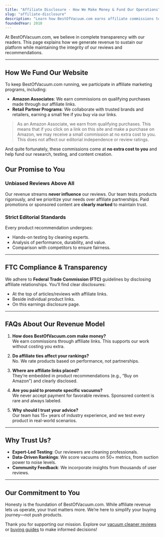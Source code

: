 ```yaml
---
title: "Affiliate Disclosure - How We Make Money & Fund Our Operations"
slug: "affiliate-disclosure"
description: "Learn how BestOfVacuum.com earns affiliate commissions to support unbiased vacuum reviews. We prioritize transparency & FTC compliance."
foundedYear: 2010
---
```


At BestOfVacuum.com, we believe in complete transparency with our readers. This page explains how we generate revenue to sustain our platform while maintaining the integrity of our reviews and recommendations.

---

## How We Fund Our Website  
To keep BestOfVacuum.com running, we participate in affiliate marketing programs, including:  
- **Amazon Associates**: We earn commissions on qualifying purchases made through our affiliate links.  
- **Retail Partner Programs**: We collaborate with trusted brands and retailers, earning a small fee if you buy via our links.

> As an Amazon Associate, we earn from qualifying purchases. This means that if you click on a link on this site and make a purchase on Amazon, we may receive a small commission at no extra cost to you. This does not affect our editorial independence or review ratings.

And quite fortunately, these commissions come at **no extra cost to you** and help fund our research, testing, and content creation.  

## Our Promise to You  
### Unbiased Reviews Above All  
Our revenue streams **never influence** our reviews. Our team tests products rigorously, and we prioritize your needs over affiliate partnerships. Paid promotions or sponsored content are **clearly marked** to maintain trust.  

### Strict Editorial Standards  
Every product recommendation undergoes:  
- Hands-on testing by cleaning experts.  
- Analysis of performance, durability, and value.  
- Comparison with competitors to ensure fairness.  

---

## FTC Compliance & Transparency  
We adhere to **Federal Trade Commission (FTC)** guidelines by disclosing affiliate relationships. You’ll find clear disclosures:  
- At the top of articles/reviews with affiliate links.  
- Beside individual product links.  
- On this earnings disclosure page.  

---

## FAQs About Our Revenue Model  
1. **How does BestOfVacuum.com make money?**  
   We earn commissions through affiliate links. This supports our work without costing you extra.  

2. **Do affiliate ties affect your rankings?**  
   No. We rate products based on performance, not partnerships.  

3. **Where are affiliate links placed?**  
   They’re embedded in product recommendations (e.g., “Buy on Amazon”) and clearly disclosed.  

4. **Are you paid to promote specific vacuums?**  
   We never accept payment for favorable reviews. Sponsored content is rare and always labeled.  

5. **Why should I trust your advice?**  
   Our team has 15+ years of industry experience, and we test every product in real-world scenarios.  

---

## Why Trust Us?  
- **Expert-Led Testing**: Our reviewers are cleaning professionals.  
- **Data-Driven Rankings**: We score vacuums on 50+ metrics, from suction power to noise levels.  
- **Community Feedback**: We incorporate insights from thousands of user reviews.  

---
## Our Commitment to You  
Honesty is the foundation of BestOfVacuum.com. While affiliate revenue lets us operate, your trust matters more. We’re here to simplify your buying journey—not push products.  

Thank you for supporting our mission. Explore our [vacuum cleaner reviews](https://bestofvacuum.com/blog/category/vacuum-reviews) or [buying guides](https://bestofvacuum.com/blog/15-things-to-consider-while-shopping-for-a-vacuum-cleaner/) to make informed decisions!  

